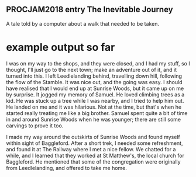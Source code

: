 PROCJAM2018 entry The Inevitable Journey
-------------

A tale told by a computer about a walk that needed to be taken.


example output so far
====

I was on my way to the shops, and they were closed, and I had my
stuff, so I thought, I'll just go to the next town; make an adventure
out of it, and it turned into this. I left Leedlelanding behind,
travelling down hill, following the flow of the Stamble. It was nice
out, and the going was easy. I should have realised that I would end
up at Sunrise Woods, but it came up on me by surprise. It jogged my
memory of Samuel. He loved climbing trees as a kid. He was stuck up a
tree while I was nearby, and I tried to help him out. He landed on me
and it was hilarious. Not at the time, but that's when he started
really treating me like a big brother. Samuel spent quite a bit of
time in and around Sunrise Woods when he was younger; there are still
some carvings to prove it too.

I made my way around the outskirts of Sunrise Woods and found myself
within sight of Baggleford. After a short trek, I needed some
refreshment, and found it at The Railway where I met a nice fellow. We
chatted for a while, and I learned that they worked at St Matthew's,
the local church for Baggleford. He mentioned that some of the
congregation were originally from Leedlelanding, and offered to take
me home.
